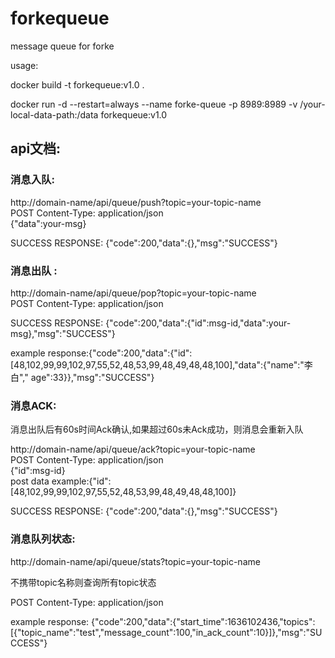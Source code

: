 # forkequeue

message queue for forke

usage:

docker build -t forkequeue:v1.0 .

docker run -d --restart=always --name forke-queue -p 8989:8989 -v /your-local-data-path:/data forkequeue:v1.0

## api文档:

### 消息入队:

http://domain-name/api/queue/push?topic=your-topic-name  
POST Content-Type: application/json   
{"data":your-msg}

SUCCESS RESPONSE: {"code":200,"data":{},"msg":"SUCCESS"}

### 消息出队 :

http://domain-name/api/queue/pop?topic=your-topic-name  
POST Content-Type: application/json

SUCCESS RESPONSE: {"code":200,"data":{"id":msg-id,"data":your-msg},"msg":"SUCCESS"}

example response:{"code":200,"data":{"id":[48,102,99,99,102,97,55,52,48,53,99,48,49,48,48,100],"data":{"name":"李白","
age":33}},"msg":"SUCCESS"}

### 消息ACK:
消息出队后有60s时间Ack确认,如果超过60s未Ack成功，则消息会重新入队

http://domain-name/api/queue/ack?topic=your-topic-name  
POST Content-Type: application/json   
{"id":msg-id}  
post data example:{"id":[48,102,99,99,102,97,55,52,48,53,99,48,49,48,48,100]}

SUCCESS RESPONSE: {"code":200,"data":{},"msg":"SUCCESS"}

### 消息队列状态:

http://domain-name/api/queue/stats?topic=your-topic-name

不携带topic名称则查询所有topic状态

POST Content-Type: application/json

example response: {"code":200,"data":{"start_time":1636102436,"topics":[{"topic_name":"test","message_count":100,"in_ack_count":10}]},"msg":"SUCCESS"}